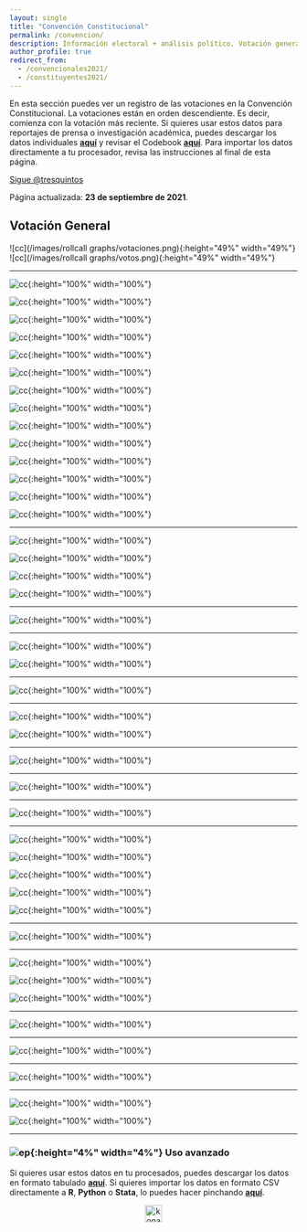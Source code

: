 ```yaml
---
layout: single
title: "Convención Constitucional"
permalink: /convencion/
description: Información electoral + análisis político. Votación general y particular de la Convención Constitucional.
author_profile: true
redirect_from:
  - /convencionales2021/
  - /constituyentes2021/
---
```


En esta sección puedes ver un registro de las votaciones en la Convención Constitucional. La votaciones están en orden descendiente. Es decir, comienza con la votación más reciente. Si quieres usar estos datos para reportajes de prensa o investigación académica, puedes descargar los datos individuales [**aquí**](https://dataverse.harvard.edu/file.xhtml?fileId=4977492&version=2.0) y revisar el Codebook [**aquí**](https://dataverse.harvard.edu/file.xhtml?fileId=4977496&version=2.0). Para importar los datos directamente a tu procesador, revisa las instrucciones al final de esta página.

<a href="https://twitter.com/tresquintos?ref_src=twsrc%5Etfw" class="twitter-follow-button" data-show-count="false">Sigue @tresquintos</a><script async src="https://platform.twitter.com/widgets.js" charset="utf-8"></script>

Página actualizada: **23 de septiembre de 2021**.


## Votación General

![cc](/images/rollcall graphs/votaciones.png){:height="49%" width="49%"} ![cc](/images/rollcall graphs/votos.png){:height="49%" width="49%"}

---

![cc](/images/rollcall/sesion_20210923n.png){:height="100%" width="100%"}

![cc](/images/rollcall/sesion_20210923m.png){:height="100%" width="100%"}

![cc](/images/rollcall/sesion_20210923l.png){:height="100%" width="100%"}

![cc](/images/rollcall/sesion_20210923k.png){:height="100%" width="100%"}

![cc](/images/rollcall/sesion_20210923j.png){:height="100%" width="100%"}

![cc](/images/rollcall/sesion_20210923i.png){:height="100%" width="100%"}

![cc](/images/rollcall/sesion_20210923h.png){:height="100%" width="100%"}

![cc](/images/rollcall/sesion_20210923g.png){:height="100%" width="100%"}

![cc](/images/rollcall/sesion_20210923f.png){:height="100%" width="100%"}

![cc](/images/rollcall/sesion_20210923e.png){:height="100%" width="100%"}

![cc](/images/rollcall/sesion_20210923d.png){:height="100%" width="100%"}

![cc](/images/rollcall/sesion_20210923lc.png){:height="100%" width="100%"}

![cc](/images/rollcall/sesion_20210923b.png){:height="100%" width="100%"}

![cc](/images/rollcall/sesion_20210923a.png){:height="100%" width="100%"}

---

![cc](/images/rollcall/sesion_20210914d.png){:height="100%" width="100%"}

![cc](/images/rollcall/sesion_20210914c.png){:height="100%" width="100%"}

![cc](/images/rollcall/sesion_20210914b.png){:height="100%" width="100%"}

![cc](/images/rollcall/sesion_20210914a.png){:height="100%" width="100%"}

---

![cc](/images/rollcall/sesion_20210909.png){:height="100%" width="100%"}

---

![cc](/images/rollcall/sesion_20210824b.jpg){:height="100%" width="100%"}

![cc](/images/rollcall/sesion_20210824a.jpg){:height="100%" width="100%"}

---

![cc](/images/rollcall/sesion_20210817.jpg){:height="100%" width="100%"}

---

![cc](/images/rollcall/sesion_20210812b.jpg){:height="100%" width="100%"}


![cc](/images/rollcall/sesion_20210812a.jpg){:height="100%" width="100%"}

---

![cc](/images/rollcall/sesion_20210810.jpg){:height="100%" width="100%"}

---

![cc](/images/rollcall/sesion_20210803.jpg){:height="100%" width="100%"}

---
![cc](/images/rollcall/sesion_20210727a.jpg){:height="100%" width="100%"}

---

![cc](/images/rollcall/sesion_20210721a.jpg){:height="100%" width="100%"}


![cc](/images/rollcall/sesion_20210721b.jpg){:height="100%" width="100%"}


![cc](/images/rollcall/sesion_20210721c.jpg){:height="100%" width="100%"}


![cc](/images/rollcall/sesion_20210721d.jpg){:height="100%" width="100%"}


![cc](/images/rollcall/sesion_20210721e.jpg){:height="100%" width="100%"}

---

![cc](/images/rollcall/sesion_20210715a.jpg){:height="100%" width="100%"}

---

![cc](/images/rollcall/sesion_20210714c.jpg){:height="100%" width="100%"}


![cc](/images/rollcall/sesion_20210714b.jpg){:height="100%" width="100%"}


![cc](/images/rollcall/sesion_20210714a.jpg){:height="100%" width="100%"}

---

![cc](/images/rollcall/sesion_20210713a.jpg){:height="100%" width="100%"}

---

![cc](/images/rollcall/sesion_20210708a.jpg){:height="100%" width="100%"}

---

![cc](/images/rollcall/sesion_20210707a.jpg){:height="100%" width="100%"}

---

![cc](/images/rollcall/sesion_20210705b.jpg){:height="100%" width="100%"}


![cc](/images/rollcall/sesion_20210705a.jpg){:height="100%" width="100%"}

---

### ![ep](/images/pc.png){:height="4%" width="4%"} Uso avanzado

Si quieres usar estos datos en tu procesados, puedes descargar los datos en formato tabulado [**aquí**](https://dataverse.harvard.edu/dataset.xhtml?persistentId=doi:10.7910/DVN/JLTSRL). Si quieres importar los datos en formato CSV directamente a **R**, **Python** o **Stata**, lo puedes hacer pinchando [**aquí**](https://raw.githubusercontent.com/tresquintos/legislativo/main/votaci%C3%B3n%20particular.csv).



<!-- NES -->
<style>
.aligncenter {
    text-align: center;
}
</style>
<p class="aligncenter">
    <img src="/images/nes.png" width="30" height="30" alt="konami" />
</p>


<!-- Popup -->
<script src="/sweetalerts2/dist/sweetalert2.all.min.js"></script>

<script type="text/javascript">

setTimeout(function(){Swal.fire({
  title: '¡Apoya a Tresquintos!',
  text: 'Ayúdanos a mantener el sitio activo e independiente',
  footer: '<a href="https://tresquintos.us15.list-manage.com/subscribe/post?u=3a6f5773bbbc78ea5a0003f67&id=8c164eff0f">Suscríbete al Newsletter Aquí</a>',
  imageUrl: '/images/pc.png',
  imageWidth: 80,
  imageHeight: 80,
  imageAlt: 'Custom image',
  timer: 45000,
  timerProgressBar: true,
  width: 500,
  showCloseButton: true,
  showDenyButton: true,
  showCancelButton: false,
  confirmButtonText: `Una Vez`,
  denyButtonText: `Mensual`,
  cancelButtonText: `No por ahora`,
  }).then((result) => {
  if (result.isConfirmed) {
    window.open("https://tresquintos.cl/donaciones/")
  } else if (result.isDenied) {
    window.open("https://tresquintos.cl/donaciones/")
  }
  })
  },35000);
</script>


<!-- Favicon -->
<link rel="apple-touch-icon" sizes="180x180" href="/apple-touch-icon.png">
<link rel="icon" type="image/png" sizes="32x32" href="/favicon-32x32.png">
<link rel="icon" type="image/png" sizes="16x16" href="/favicon-16x16.png">
<link rel="manifest" href="/site.webmanifest">
<link rel="mask-icon" href="/safari-pinned-tab.svg" color="#5bbad5">
<meta name="msapplication-TileColor" content="#b91d47">
<meta name="theme-color" content="#ffffff">
